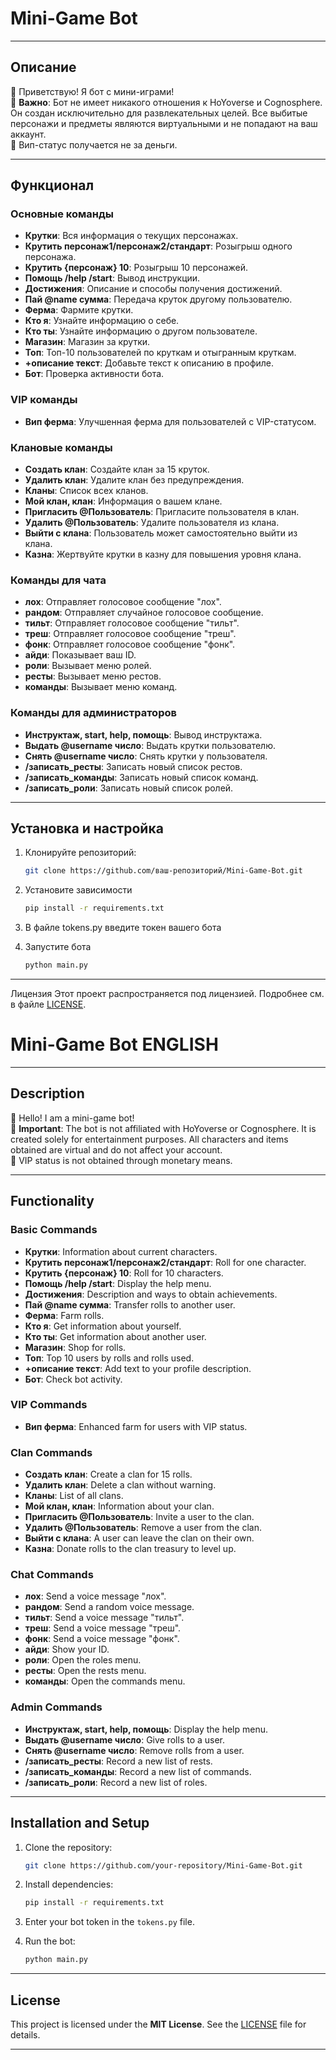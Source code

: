 # Mini-Game Bot  

---

## Описание  

👋 Приветствую! Я бот с мини-играми!  
📌 **Важно**: Бот не имеет никакого отношения к HoYoverse и Cognosphere. Он создан исключительно для развлекательных целей. Все выбитые персонажи и предметы являются виртуальными и не попадают на ваш аккаунт.  
💎 Вип-статус получается не за деньги.  

---

## Функционал  

### Основные команды  
- **Крутки**: Вся информация о текущих персонажах.  
- **Крутить персонаж1/персонаж2/стандарт**: Розыгрыш одного персонажа.  
- **Крутить {персонаж} 10**: Розыгрыш 10 персонажей.  
- **Помощь /help /start**: Вывод инструкции.  
- **Достижения**: Описание и способы получения достижений.  
- **Пай @name сумма**: Передача круток другому пользователю.  
- **Ферма**: Фармите крутки.  
- **Кто я**: Узнайте информацию о себе.  
- **Кто ты**: Узнайте информацию о другом пользователе.  
- **Магазин**: Магазин за крутки.  
- **Топ**: Топ-10 пользователей по круткам и отыгранным круткам.  
- **+описание текст**: Добавьте текст к описанию в профиле.  
- **Бот**: Проверка активности бота.  

### VIP команды  
- **Вип ферма**: Улучшенная ферма для пользователей с VIP-статусом.  

### Клановые команды  
- **Создать клан**: Создайте клан за 15 круток.  
- **Удалить клан**: Удалите клан без предупреждения.  
- **Кланы**: Список всех кланов.  
- **Мой клан, клан**: Информация о вашем клане.  
- **Пригласить @Пользователь**: Пригласите пользователя в клан.  
- **Удалить @Пользователь**: Удалите пользователя из клана.  
- **Выйти с клана**: Пользователь может самостоятельно выйти из клана.  
- **Казна**: Жертвуйте крутки в казну для повышения уровня клана.  

### Команды для чата  
- **лох**: Отправляет голосовое сообщение "лох".  
- **рандом**: Отправляет случайное голосовое сообщение.  
- **тильт**: Отправляет голосовое сообщение "тильт".  
- **треш**: Отправляет голосовое сообщение "треш".  
- **фонк**: Отправляет голосовое сообщение "фонк".  
- **айди**: Показывает ваш ID.  
- **роли**: Вызывает меню ролей.  
- **ресты**: Вызывает меню рестов.  
- **команды**: Вызывает меню команд.  

### Команды для администраторов  
- **Инструктаж, start, help, помощь**: Вывод инструктажа.  
- **Выдать @username число**: Выдать крутки пользователю.  
- **Снять @username число**: Снять крутки у пользователя.  
- **/записать_ресты**: Записать новый список рестов.  
- **/записать_команды**: Записать новый список команд.  
- **/записать_роли**: Записать новый список ролей.  

---

## Установка и настройка  

1. Клонируйте репозиторий:  
   ```bash  
   git clone https://github.com/ваш-репозиторий/Mini-Game-Bot.git  
2. Установите зависимости 
   ```bash  
   pip install -r requirements.txt  
3. В файле tokens.py введите токен вашего бота

4. Запустите бота
   ```bash  
   python main.py  
---
Лицензия
Этот проект распространяется под лицензией. Подробнее см. в файле [LICENSE](LICENSE).

# Mini-Game Bot  ENGLISH

---

## Description  

👋 Hello! I am a mini-game bot!  
📌 **Important**: The bot is not affiliated with HoYoverse or Cognosphere. It is created solely for entertainment purposes. All characters and items obtained are virtual and do not affect your account.  
💎 VIP status is not obtained through monetary means.  

---

## Functionality  

### Basic Commands  
- **Крутки**: Information about current characters.  
- **Крутить персонаж1/персонаж2/стандарт**: Roll for one character.  
- **Крутить {персонаж} 10**: Roll for 10 characters.  
- **Помощь /help /start**: Display the help menu.  
- **Достижения**: Description and ways to obtain achievements.  
- **Пай @name сумма**: Transfer rolls to another user.  
- **Ферма**: Farm rolls.  
- **Кто я**: Get information about yourself.  
- **Кто ты**: Get information about another user.  
- **Магазин**: Shop for rolls.  
- **Топ**: Top 10 users by rolls and rolls used.  
- **+описание текст**: Add text to your profile description.  
- **Бот**: Check bot activity.  

### VIP Commands  
- **Вип ферма**: Enhanced farm for users with VIP status.  

### Clan Commands  
- **Создать клан**: Create a clan for 15 rolls.  
- **Удалить клан**: Delete a clan without warning.  
- **Кланы**: List of all clans.  
- **Мой клан, клан**: Information about your clan.  
- **Пригласить @Пользователь**: Invite a user to the clan.  
- **Удалить @Пользователь**: Remove a user from the clan.  
- **Выйти с клана**: A user can leave the clan on their own.  
- **Казна**: Donate rolls to the clan treasury to level up.  

### Chat Commands  
- **лох**: Send a voice message "лох".  
- **рандом**: Send a random voice message.  
- **тильт**: Send a voice message "тильт".  
- **треш**: Send a voice message "треш".  
- **фонк**: Send a voice message "фонк".  
- **айди**: Show your ID.  
- **роли**: Open the roles menu.  
- **ресты**: Open the rests menu.  
- **команды**: Open the commands menu.  

### Admin Commands  
- **Инструктаж, start, help, помощь**: Display the help menu.  
- **Выдать @username число**: Give rolls to a user.  
- **Снять @username число**: Remove rolls from a user.  
- **/записать_ресты**: Record a new list of rests.  
- **/записать_команды**: Record a new list of commands.  
- **/записать_роли**: Record a new list of roles.  

---

## Installation and Setup  

1. Clone the repository:  
   ```bash  
   git clone https://github.com/your-repository/Mini-Game-Bot.git  
2. Install dependencies:  
   ```bash  
   pip install -r requirements.txt  
3. Enter your bot token in the `tokens.py` file.

4. Run the bot:  
   ```bash  
   python main.py  
---

## License  

This project is licensed under the **MIT License**. See the [LICENSE](LICENSE) file for details.  

---
